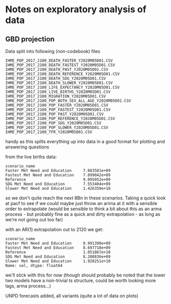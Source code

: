# Notes on exploratory analysis of data

## GBD projection

Data split into following (non-codebook) files

```
IHME_POP_2017_2100_DEATH_FASTER_Y2020M05D01.CSV
IHME_POP_2017_2100_DEATH_FASTEST_Y2020M05D01.CSV
IHME_POP_2017_2100_DEATH_PAST_Y2020M05D01.CSV
IHME_POP_2017_2100_DEATH_REFERENCE_Y2020M05D01.CSV
IHME_POP_2017_2100_DEATH_SDG_Y2020M05D01.CSV
IHME_POP_2017_2100_DEATH_SLOWER_Y2020M05D01.CSV
IHME_POP_2017_2100_LIFE_EXPECTANCY_Y2020M05D01.CSV
IHME_POP_2017_2100_LIVE_BIRTHS_Y2020M05D01.CSV
IHME_POP_2017_2100_MIGRATION_Y2020M05D01.CSV
IHME_POP_2017_2100_POP_BOTH_SEX_ALL_AGE_Y2020M05D01.CSV
IHME_POP_2017_2100_POP_FASTER_Y2020M05D01.CSV
IHME_POP_2017_2100_POP_FASTEST_Y2020M05D01.CSV
IHME_POP_2017_2100_POP_PAST_Y2020M05D01.CSV
IHME_POP_2017_2100_POP_REFERENCE_Y2020M05D01.CSV
IHME_POP_2017_2100_POP_SDG_Y2020M05D01.CSV
IHME_POP_2017_2100_POP_SLOWER_Y2020M05D01.CSV
IHME_POP_2017_2100_TFR_Y2020M05D01.CSV
```

handy as this splits everything up into data in a good format for plotting and answering questions

from the live births data:
```
scenario_name
Faster Met Need and Education     7.883581e+09
Fastest Met Need and Education    7.899042e+09
Reference                         9.095052e+09
SDG Met Need and Education        7.553404e+09
Slower Met Need and Education     1.426350e+10
```

so we don't quite reach the next 8Bn in these scenarios. Taking a quick look at pacf to see if we could maybe just throw an arima at it with a sensible order to extrapolate (would be sensible to think a bit about this as an arma process - but probably fine as a quick and dirty extrapolation - as long as we're not going out too far)

with an AR(1) extrapolation out to 2120 we get:

```
scenario_name
Faster Met Need and Education     8.991398e+09
Fastest Met Need and Education    8.697718e+09
Reference                         1.051867e+10
SDG Met Need and Education        8.208836e+09
Slower Met Need and Education     1.920251e+10
Name: val, dtype: float64
```

we'll stick with this for now (though should probably be noted that the lower two models have a non-trivial ts structure, could be worth looking more lags, arma process...)

UNPD forecasts added, all variants (quite a lot of data on plots)
